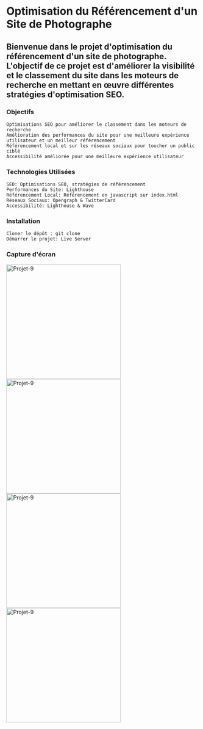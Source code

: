 <h1>Optimisation du Référencement d'un Site de Photographe</h1>

<h2>Bienvenue dans le projet d'optimisation du référencement d'un site de photographe. L'objectif de ce projet est d'améliorer la visibilité et le classement du site dans les moteurs de recherche en mettant en œuvre différentes stratégies d'optimisation SEO.</h2>

<h3>Objectifs</h3>

    Optimisations SEO pour améliorer le classement dans les moteurs de recherche
    Amélioration des performances du site pour une meilleure expérience utilisateur et un meilleur référencement
    Référencement local et sur les réseaux sociaux pour toucher un public ciblé
    Accessibilité améliorée pour une meilleure expérience utilisateur

<h3>Technologies Utilisées</h3>

    SEO: Optimisations SEO, stratégies de référencement
    Performances du Site: Lighthouse
    Référencement Local: Référencement en javascript sur index.html
    Réseaux Sociaux: Opengraph & TwitterCard
    Accessibilité: Lighthouse & Wave

<h3>Installation</h3>

    Cloner le dépôt : git clone 
    Démarrer le projet: Live Server

<h3>Capture d'écran</h3>

<img src="https://github.com/JordanKlashi/Projet-10/assets/129075458/f01d0ef4-129d-4a71-abf2-6b43dd5c8f34" alt="Projet-9" width="300px" />
</br>
<img src="https://github.com/JordanKlashi/Projet-10/assets/129075458/762a67bd-294c-4778-b4fd-f80ae9dde152" alt="Projet-9" width="300px" />
</br>
<img src="https://github.com/JordanKlashi/Projet-10/assets/129075458/73381b8c-cca0-42cd-9317-954454f247e0" alt="Projet-9" width="300px" />
</br>
<img src="https://github.com/JordanKlashi/Projet-10/assets/129075458/a760bb29-2085-4db7-8bef-04da58b347fd" alt="Projet-9" width="300px" />



